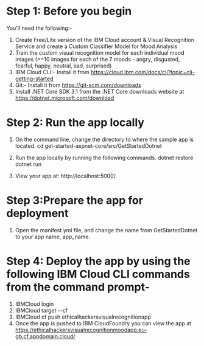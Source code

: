 # Step 1: Before you begin
You'll need the following:-

1. Create Free/Lite version of the IBM Cloud account & Visual Recognition Service and create a Custom Classifier Model for Mood Analysis
2. Train the custom visual recognition model for each individual mood images (>=10 images for each of the 7 moods - angry, disgusted, fearful, happy, neutral, sad, surprised)
2. IBM Cloud CLI:- Install it from https://cloud.ibm.com/docs/cli?topic=cli-getting-started
3. Git:- Install it from https://git-scm.com/downloads
4. Install .NET Core SDK 3.1 from the .NET Core downloads website at https://dotnet.microsoft.com/download


# Step 2: Run the app locally
1. On the command line, change the directory to where the sample app is located.
	cd get-started-aspnet-core/src/GetStartedDotnet

2. Run the app locally by running the following commands.
	dotnet restore
	dotnet run

3. View your app at: http://localhost:5000/.

# Step 3:Prepare the app for deployment
1. Open the manifest.yml file, and change the name from GetStartedDotnet to your app name, app_name.

# Step 4: Deploy the app by using the following IBM Cloud CLI commands from the command prompt-
1. IBMCloud login
2. IBMCloud target --cf
3. IBMCloud cf push ethicalhackersvisualrecognitionapp
4. Once the app is pushed to IBM CloudFoundry you can view the app at https://ethicalhackersvisualrecognitionmoodapp.eu-gb.cf.appdomain.cloud/
